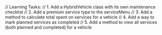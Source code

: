 // Learning Tasks:
// 1. Add a HybridVehicle class with its own maintenance checklist
// 2. Add a premium service type to the serviceMenu
// 3. Add a method to calculate total spent on services for a vehicle
// 4. Add a way to mark planned services as completed
// 5. Add a method to view all services (both planned and completed) for a vehicle